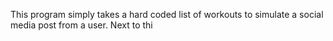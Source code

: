 This program simply takes a hard coded list of workouts to simulate a social media post from a user. Next to thi